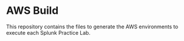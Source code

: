 # AWS Build

This repository contains the files to generate the AWS environments to execute each Splunk Practice Lab.